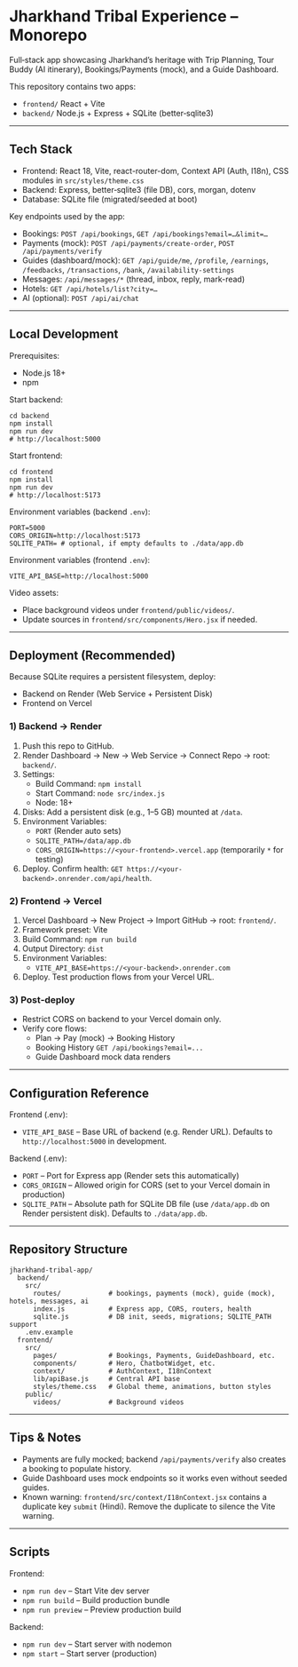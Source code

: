 # Jharkhand Tribal Experience – Monorepo

Full‑stack app showcasing Jharkhand’s heritage with Trip Planning, Tour Buddy (AI itinerary), Bookings/Payments (mock), and a Guide Dashboard.

This repository contains two apps:
- `frontend/` React + Vite
- `backend/` Node.js + Express + SQLite (better‑sqlite3)

---

## Tech Stack
- Frontend: React 18, Vite, react-router-dom, Context API (Auth, I18n), CSS modules in `src/styles/theme.css`
- Backend: Express, better‑sqlite3 (file DB), cors, morgan, dotenv
- Database: SQLite file (migrated/seeded at boot)

Key endpoints used by the app:
- Bookings: `POST /api/bookings`, `GET /api/bookings?email=…&limit=…`
- Payments (mock): `POST /api/payments/create-order`, `POST /api/payments/verify`
- Guides (dashboard/mock): `GET /api/guide/me`, `/profile`, `/earnings`, `/feedbacks`, `/transactions`, `/bank`, `/availability-settings`
- Messages: `/api/messages/*` (thread, inbox, reply, mark-read)
- Hotels: `GET /api/hotels/list?city=…`
- AI (optional): `POST /api/ai/chat`

---

## Local Development

Prerequisites:
- Node.js 18+
- npm

Start backend:
```
cd backend
npm install
npm run dev
# http://localhost:5000
```

Start frontend:
```
cd frontend
npm install
npm run dev
# http://localhost:5173
```

Environment variables (backend `.env`):
```
PORT=5000
CORS_ORIGIN=http://localhost:5173
SQLITE_PATH= # optional, if empty defaults to ./data/app.db
```

Environment variables (frontend `.env`):
```
VITE_API_BASE=http://localhost:5000
```

Video assets:
- Place background videos under `frontend/public/videos/`.
- Update sources in `frontend/src/components/Hero.jsx` if needed.

---

## Deployment (Recommended)

Because SQLite requires a persistent filesystem, deploy:
- Backend on Render (Web Service + Persistent Disk)
- Frontend on Vercel

### 1) Backend → Render
1. Push this repo to GitHub.
2. Render Dashboard → New → Web Service → Connect Repo → root: `backend/`.
3. Settings:
   - Build Command: `npm install`
   - Start Command: `node src/index.js`
   - Node: 18+
4. Disks: Add a persistent disk (e.g., 1–5 GB) mounted at `/data`.
5. Environment Variables:
   - `PORT` (Render auto sets)
   - `SQLITE_PATH=/data/app.db`
   - `CORS_ORIGIN=https://<your-frontend>.vercel.app` (temporarily `*` for testing)
6. Deploy. Confirm health: `GET https://<your-backend>.onrender.com/api/health`.

### 2) Frontend → Vercel
1. Vercel Dashboard → New Project → Import GitHub → root: `frontend/`.
2. Framework preset: Vite
3. Build Command: `npm run build`
4. Output Directory: `dist`
5. Environment Variables:
   - `VITE_API_BASE=https://<your-backend>.onrender.com`
6. Deploy. Test production flows from your Vercel URL.

### 3) Post‑deploy
- Restrict CORS on backend to your Vercel domain only.
- Verify core flows:
  - Plan → Pay (mock) → Booking History
  - Booking History `GET /api/bookings?email=...`
  - Guide Dashboard mock data renders

---

## Configuration Reference

Frontend (.env):
- `VITE_API_BASE` – Base URL of backend (e.g. Render URL). Defaults to `http://localhost:5000` in development.

Backend (.env):
- `PORT` – Port for Express app (Render sets this automatically)
- `CORS_ORIGIN` – Allowed origin for CORS (set to your Vercel domain in production)
- `SQLITE_PATH` – Absolute path for SQLite DB file (use `/data/app.db` on Render persistent disk). Defaults to `./data/app.db`.

---

## Repository Structure
```
jharkhand-tribal-app/
  backend/
    src/
      routes/            # bookings, payments (mock), guide (mock), hotels, messages, ai
      index.js           # Express app, CORS, routers, health
      sqlite.js          # DB init, seeds, migrations; SQLITE_PATH support
    .env.example
  frontend/
    src/
      pages/             # Bookings, Payments, GuideDashboard, etc.
      components/        # Hero, ChatbotWidget, etc.
      context/           # AuthContext, I18nContext
      lib/apiBase.js     # Central API base
      styles/theme.css   # Global theme, animations, button styles
    public/
      videos/            # Background videos
```

---

## Tips & Notes
- Payments are fully mocked; backend `/api/payments/verify` also creates a booking to populate history.
- Guide Dashboard uses mock endpoints so it works even without seeded guides.
- Known warning: `frontend/src/context/I18nContext.jsx` contains a duplicate key `submit` (Hindi). Remove the duplicate to silence the Vite warning.

---

## Scripts
Frontend:
- `npm run dev` – Start Vite dev server
- `npm run build` – Build production bundle
- `npm run preview` – Preview production build

Backend:
- `npm run dev` – Start server with nodemon
- `npm start` – Start server (production)

